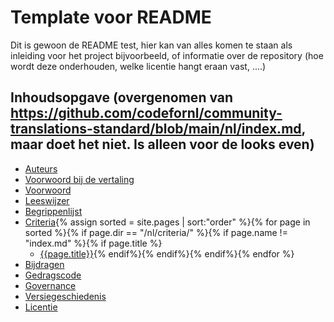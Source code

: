 
# Template voor README

Dit is gewoon de README test, hier kan van alles komen te staan als inleiding voor het project bijvoorbeeld, of informatie over de repository (hoe wordt deze onderhouden, welke licentie hangt eraan vast, ....)

## Inhoudsopgave (overgenomen van https://github.com/codefornl/community-translations-standard/blob/main/nl/index.md, maar doet het niet. Is alleen voor de looks even)

* [Auteurs](AUTHORS)
* [Voorwoord bij de vertaling](translation-foreword)
* [Voorwoord](foreword)
* [Leeswijzer](readers-guide)
* [Begrippenlijst](glossary)
* [Criteria](criteria/){% assign sorted = site.pages | sort:"order" %}{% for page in sorted %}{% if page.dir == "/nl/criteria/" %}{% if page.name != "index.md" %}{% if page.title %}
  * [{{page.title}}]({{site.baseurl}}{{page.url}}){% endif%}{% endif%}{% endif%}{% endfor %}
* [Bijdragen](CONTRIBUTING)
* [Gedragscode](CODE_OF_CONDUCT)
* [Governance](GOVERNANCE)
* [Versiegeschiedenis](CHANGELOG)
* [Licentie](LICENSE)
